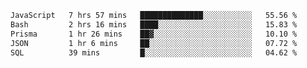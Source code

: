 
<!--START_SECTION:waka-->

```txt
JavaScript   7 hrs 57 mins   ██████████████░░░░░░░░░░░   55.56 %
Bash         2 hrs 16 mins   ████░░░░░░░░░░░░░░░░░░░░░   15.83 %
Prisma       1 hr 26 mins    ██▓░░░░░░░░░░░░░░░░░░░░░░   10.10 %
JSON         1 hr 6 mins     ██░░░░░░░░░░░░░░░░░░░░░░░   07.72 %
SQL          39 mins         █░░░░░░░░░░░░░░░░░░░░░░░░   04.62 %
```

<!--END_SECTION:waka-->
